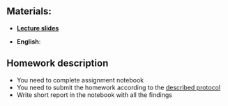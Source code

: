 ## Materials:
* [__Lecture slides__](https://github.com/Aelphy/ISC2019/tree/fall2019/week7/Lecture.pdf)


* __English__:

## Homework description
* You need to complete assignment notebook
* You need to submit the homework according to the [described protocol](https://github.com/Aelphy/ISC2019/wiki/Homeworks-and-grading-(ETHZ-and-UZH))
* Write short report in the notebook with all the findings
